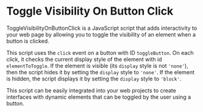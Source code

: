 # Toggle Visibility On Button Click
ToggleVisibilityOnButtonClick is a JavaScript script that adds interactivity to your web page by allowing you to toggle the visibility of an element when a button is clicked.

This script uses the `click` event on a button with ID `toggleButton`. On each click, it checks the current display style of the element with id `elementToToggle`. If the element is visible (its `display` style is not `'none'`), then the script hides it by setting the `display` style to `'none'`. If the element is hidden, the script displays it by setting the `display` style to `'block'`.

This script can be easily integrated into your web projects to create interfaces with dynamic elements that can be toggled by the user using a button.
